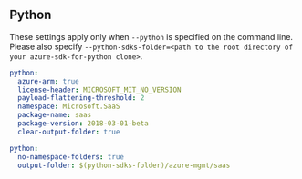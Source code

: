 ## Python

These settings apply only when `--python` is specified on the command line.
Please also specify `--python-sdks-folder=<path to the root directory of your azure-sdk-for-python clone>`.

```yaml $(python)
python:
  azure-arm: true
  license-header: MICROSOFT_MIT_NO_VERSION
  payload-flattening-threshold: 2
  namespace: Microsoft.SaaS
  package-name: saas
  package-version: 2018-03-01-beta
  clear-output-folder: true
```

```yaml $(python)
python:
  no-namespace-folders: true
  output-folder: $(python-sdks-folder)/azure-mgmt/saas
```
